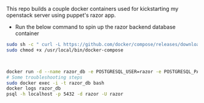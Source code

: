 This repo builds a couple docker containers used for kickstarting my openstack server using puppet's razor app.
- Run the below command to spin up the razor backend database container
```bash
sudo sh -c " curl -L https://github.com/docker/compose/releases/download/1.5.2/docker-compose-`uname -s`-`uname -m` > /usr/local/bin/docker-compose"
sudo chmod +x /usr/local/bin/docker-compose



docker run -d --name razor_db -e POSTGRESQL_USER=razor -e POSTGRESQL_PASSWORD=$1 -e POSTGRESQL_DATABASE=razor_prd -p 5432:5432 -v /data/pgsql:/var/lib/pgsql/data centos/postgresql-94-centos7
# Some troubleshooting steps
sudo docker exec -i -t razor_db bash
docker logs razor_db
psql -h localhost -p 5432 -d razor -U razor
```
